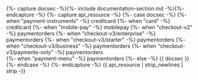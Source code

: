 {%- capture docsec -%}{%- include documentation-section.md -%}{%- endcapture -%}
{%- capture api_resource -%}
    {%- case docsec -%}
    {%- when "payment-instruments" -%}
        creditcard
    {%- when "card" -%}
        creditcard
    {%- when "mobile-pay" -%}
        mobilepay
    {%- when "checkout-v2" -%}
        paymentorders
    {%- when "checkout-v3/enterprise" -%}
        paymentorders
    {%- when "checkout-v3/starter" -%}
        paymentorders
    {%- when "checkout-v3/business" -%}
        paymentorders
    {%- when "checkout-v3/payments-only" -%}
        paymentorders    
    {%- when "payment-menu" -%}
        paymentorders
    {%- else -%}
        {{ docsec }}
    {%- endcase -%}
{%- endcapture -%}
{{ api_resource | strip_newlines | strip -}}
